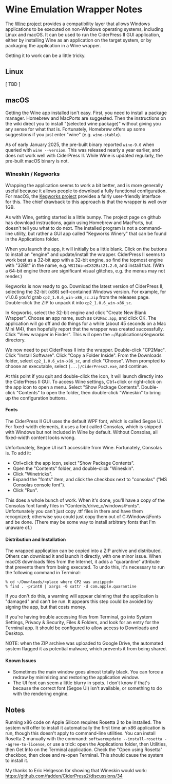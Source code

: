 # Wine Emulation Wrapper Notes #

The [Wine project](https://winehq.org/) provides a compatibility layer that
allows Windows applications to be executed on non-Windows operating systems,
including Linux and macOS.  It can be used to run the CiderPress II GUI
application, either by installing Wine as an application on the target
system, or by packaging the application in a Wine wrapper.

Getting it to work can be a little tricky.

## Linux ##

[ TBD ]

## macOS ##

Getting the Wine app installed isn't easy.  First, you need to install a
package manager.  Homebrew and MacPorts are suggested.  Then the instructions
on the wiki direct you to install "(selected wine package)" without giving
you any sense for what that is.  Fortunately, Homebrew offers up some
suggestions if you just enter "wine" (e.g. `wine-stable`).

As of early January 2025, the pre-built binary reported `wine-9.0` when
queried with `wine --version`.  This was released nearly a year earlier, and
does not work well with CiderPress II.  While Wine is updated regularly, the
pre-built macOS binary is not.

### Wineskin / Kegworks ###

Wrapping the application seems to work a bit better, and is more generally
useful because it allows people to download a fully functional configuration.
For macOS, the [Kegworks project](https://github.com/Kegworks-App/Kegworks)
provides a fairly user-friendly interface for this.  The chief drawback to
this approach is that the wrapper is well over 1GB.

As with Wine, getting started is a little bumpy.  The project page on github
has download instructions, again using Homebrew and MacPorts, but doesn't
tell you what to do next.  The installed program is not a command-line
utility, but rather a GUI app called "Kegworks Winery" that can be found in
the Applications folder.

When you launch the app, it will initially be a little blank.  Click on the
buttons to install an "engine" and update/install the wrapper.  CiderPress II
seems to work best as a 32-bit app with a 32-bit engine, so find the topmost
engine with "32Bit" in the name, e.g. `WS11WineCX32Bit21.2.0`, and install
that.  (With a 64-bit engine there are significant visual glitches, e.g. the
menus may not render.)

Kegworks is now ready to go.  Download the latest version of CiderPress II,
selecting the 32-bit (x86) self-contained Windows version.  For example,
for v1.0.6 you'd grab `cp2_1.0.6_win-x86_sc.zip` from the releases page.
Double-click the ZIP to unpack it into `cp2_1.0.6_win-x86_sc`.

In Kegworks, select the 32-bit engine and click "Create New Blank Wrapper".
Choose an app name, such as `CP2Mac.app`, and click OK.  The application will
go off and do things for a while (about 45 seconds on a Mac Mini M4), then
hopefully report that the wrapper was created successfully.  Click "View
wrapper in Finder".  This will open the ~/Applications/Kegworks directory.

We now need to put CiderPress II into the wrapper.  Double-click "CP2Mac".
Click "Install Software".  Click "Copy a Folder Inside".  From the Downloads
folder, select `cp2_1.0.6_win-x86_sc`, and click "Choose".  When prompted
to choose an executable, select `[...]/CiderPress2.exe`, and continue.

At this point if you quit and double-click the icon, it will launch directly
into the CiderPress II GUI.  To access Wine settings, Ctrl+click or
right-click on the app icon to open a menu.  Select "Show Package Contents".
Double-click "Contents" to open the folder, then double-click "Wineskin"
to bring up the configuration buttons.

#### Fonts ####

The CiderPress II GUI uses the default WPF font, which is called Segoe UI.
For fixed-width elements, it uses a font called Consolas, which is shipped
with Windows but not included in Wine by default.  Without Consolas, all
fixed-width content looks wrong.

Unfortunately, Segoe UI isn't accessible from Wine.  Fortunately, Consolas is.
To add it:

 - Ctrl+click the app icon, select "Show Package Contents".
 - Open the "Contents" folder, and double-click "Wineskin".
 - Click "Winetricks".
 - Expand the "fonts" item, and click the checkbox next to "consolas"
   ("MS Consolas console font").
 - Click "Run".

This does a whole bunch of work.  When it's done, you'll have a copy of the
Consolas font family files in "Contents/drive_c/windows/Fonts".  Unfortunately
you can't just copy .ttf files in there and have them recognized; otherwise
you could just copy them out of C:\Windows\Fonts and be done.  (There may be
some way to install arbitrary fonts that I'm unaware of.)

#### Distribution and Installation ####

The wrapped application can be copied into a ZIP archive and distributed.
Others can download it and launch it directly, with one minor issue.  When
macOS downloads files from the Internet, it adds a "quarantine" attribute
that prevents them from being executed.  To undo this, it's necessary to
run the following command in Terminal:

```
% cd ~/Downloads/<place where CP2 was unzipped>
% find . -print0 | xargs -0 xattr -d com.apple.quarantine
```

If you don't do this, a warning will appear claiming that the application is
"damaged" and can't be run.  It appears this step could be avoided by
signing the app, but that costs money.

If you're having trouble accessing files from Terminal, go into System
Settings, Privacy & Security, Files & Folders, and look for an entry for
the Terminal app.  It should be configured to allow access to Downloads
and Desktop.

NOTE: when the ZIP archive was uploaded to Google Drive, the automated
system flagged it as potential malware, which prevents it from being
shared.

#### Known Issues ####

 - Sometimes the main window goes almost totally black.  You can force a
   redraw by minimizing and restoring the application window.
 - The UI font can seem a little blurry in spots.  I don't know if that's
   because the correct font (Segoe UI) isn't available, or something to do
   with the rendering engine.

## Notes ##

Running x86 code on Apple Silicon requires Rosetta 2 to be installed.  The
system will offer to install it automatically the first time an x86 application
is run, though this doesn't apply to command-line utilities.  You can install
Rosetta 2 manually with the command:
`softwareupdate --install-rosetta --agree-to-license`,
or use a trick: open the Applications folder, then Utilities, then Get Info
on the Terminal application.  Check the "Open using Rosetta" checkbox, then
close and re-open Terminal.  This should cause the system to install it.

My thanks to Eric Helgeson for showing that Wineskin would work:
https://github.com/fadden/CiderPress2/discussions/34
